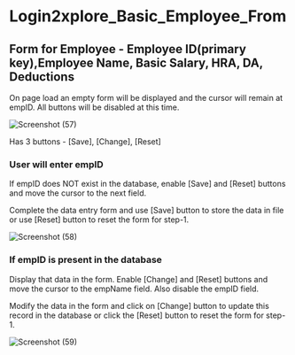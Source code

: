 # Login2xplore_Basic_Employee_From

## Form for Employee - Employee ID(primary key),Employee Name, Basic Salary, HRA, DA, Deductions

On page load an empty form will be displayed and the cursor will remain at empID. All buttons will be disabled at this time.

![Screenshot (57)](https://user-images.githubusercontent.com/112549956/191918418-47e75d71-0823-4cb9-8b93-d727e4fb99b9.png)

Has 3 buttons - [Save], [Change], [Reset]

### User will enter empID

If empID does NOT exist in the database, enable [Save] and [Reset] buttons and move the cursor to the next field.

Complete the data entry form and use [Save] button to store the data in file or use [Reset] button to reset the form for step-1.

![Screenshot (58)](https://user-images.githubusercontent.com/112549956/191918788-73d3fe1e-ddc9-4d8f-8746-f0371fa59628.png)


### If empID is present in the database
Display that data in the form. Enable [Change] and [Reset] buttons and move the cursor to the empName field. Also disable the empID field.

Modify the data in the form and click on [Change] button to update this record in the database or click the [Reset] button to reset the form for step-1.

![Screenshot (59)](https://user-images.githubusercontent.com/112549956/191919134-314a2765-5bd8-491d-8e37-e9265ea40d29.png)

